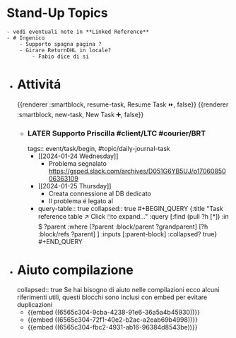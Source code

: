 # Stand-Up Topics
	- vedi eventuali note in **Linked Reference**
	- # Ingenico
		- Supporto spagna pagina ?
		- Girare ReturnDHL in locale?
			- Fabio dice di si
- # Attivitá
  {{renderer :smartblock, resume-task, Resume Task ⏩️, false}} {{renderer :smartblock, new-task, New Task ➕, false}}
	- ### LATER Supporto Priscilla #client/LTC #courier/BRT 
	  tags:: event/task/begin, #topic/daily-journal-task
		- [[2024-01-24 Wednesday]]
			- Problema segnalato  https://gsped.slack.com/archives/D051G6YB5UJ/p1706085006363109
		- [[2024-01-25 Thursday]]
			- Creata connessione al DB dedicato
			- Il problema é legato al
		- query-table:: true
		  collapsed:: true
		  #+BEGIN_QUERY
		  {:title "Task reference table ↗️ Click 🖱️to expand..." :query [:find (pull ?h [*])
		      :in $ ?parent
		      :where
		      [?parent :block/parent ?grandparent]
		      [?h :block/refs ?parent]
		  ]
		  :inputs [:parent-block]
		  :collapsed? true}
		  #+END_QUERY
- # Aiuto compilazione
  collapsed:: true
  Se hai bisogno di aiuto nelle compilazioni ecco alcuni riferimenti utili, questi blocchi sono inclusi con embed per evitare duplicazioni
	- {{embed ((6565c304-9cba-4238-91e6-36a5a4b45930))}}
	- {{embed ((6565c304-72f1-40e2-b2ac-a2eab69b4998))}}
	- {{embed ((6565c304-fbc2-4931-ab16-96384d8543be))}}